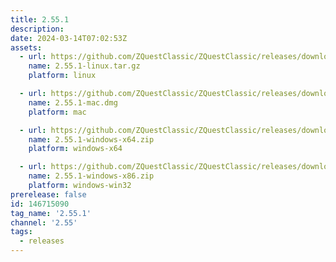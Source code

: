 ```yaml
---
title: 2.55.1
description: 
date: 2024-03-14T07:02:53Z
assets: 
  - url: https://github.com/ZQuestClassic/ZQuestClassic/releases/download/2.55.1/2.55.1-linux.tar.gz
    name: 2.55.1-linux.tar.gz
    platform: linux

  - url: https://github.com/ZQuestClassic/ZQuestClassic/releases/download/2.55.1/2.55.1-mac.dmg
    name: 2.55.1-mac.dmg
    platform: mac

  - url: https://github.com/ZQuestClassic/ZQuestClassic/releases/download/2.55.1/2.55.1-windows-x64.zip
    name: 2.55.1-windows-x64.zip
    platform: windows-x64

  - url: https://github.com/ZQuestClassic/ZQuestClassic/releases/download/2.55.1/2.55.1-windows-x86.zip
    name: 2.55.1-windows-x86.zip
    platform: windows-win32
prerelease: false
id: 146715090
tag_name: '2.55.1'
channel: '2.55'
tags:
  - releases
---
```



